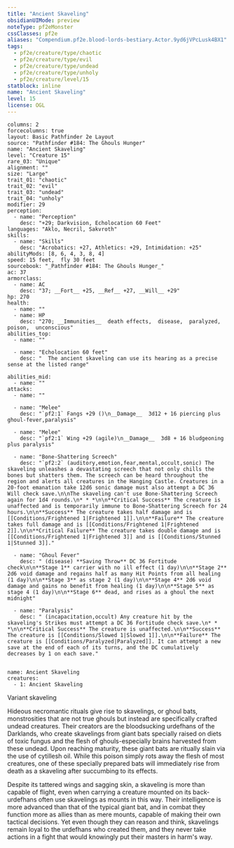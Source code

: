 ```yaml
---
title: "Ancient Skaveling"
obsidianUIMode: preview
noteType: pf2eMonster
cssClasses: pf2e
aliases: "Compendium.pf2e.blood-lords-bestiary.Actor.9yd6jVPcLusk4BX1" 
tags:
  - pf2e/creature/type/chaotic
  - pf2e/creature/type/evil
  - pf2e/creature/type/undead
  - pf2e/creature/type/unholy
  - pf2e/creature/level/15
statblock: inline
name: "Ancient Skaveling"
level: 15
license: OGL
---
```


```statblock
columns: 2
forcecolumns: true
layout: Basic Pathfinder 2e Layout
source: "Pathfinder #184: The Ghouls Hunger"
name: "Ancient Skaveling"
level: "Creature 15"
rare_03: "Unique"
alignment: ""
size: "Large"
trait_01: "chaotic"
trait_02: "evil"
trait_03: "undead"
trait_04: "unholy"
modifier: 29
perception:
  - name: "Perception"
    desc: "+29; Darkvision, Echolocation 60 Feet"
languages: "Aklo, Necril, Sakvroth"
skills:
  - name: "Skills"
    desc: "Acrobatics: +27, Athletics: +29, Intimidation: +25"
abilityMods: [8, 6, 4, 3, 8, 4]
speed: 15 feet,  fly 30 feet
sourcebook: "_Pathfinder #184: The Ghouls Hunger_"
ac: 37
armorclass:
  - name: AC
    desc: "37; __Fort__ +25, __Ref__ +27, __Will__ +29"
hp: 270
health:
  - name: ""
  - name: HP
    desc: "270; __Immunities__  death effects,  disease,  paralyzed,  poison,  unconscious"
abilities_top:
  - name: ""

  - name: "Echolocation 60 feet"
    desc: "  The ancient skaveling can use its hearing as a precise sense at the listed range"

abilities_mid:
  - name: ""
attacks:
  - name: ""

  - name: "Melee"
    desc: "`pf2:1` Fangs +29 ()\n__Damage__  3d12 + 16 piercing plus ghoul-fever,paralysis"

  - name: "Melee"
    desc: "`pf2:1` Wing +29 (agile)\n__Damage__  3d8 + 16 bludgeoning plus paralysis"

  - name: "Bone-Shattering Screech"
    desc: "`pf2:2` (auditory,emotion,fear,mental,occult,sonic) The skaveling unleashes a devastating screech that not only chills the bones but shatters them. The screech can be heard throughout the region and alerts all creatures in the Hanging Castle. Creatures in a 20-foot emanation take 12d6 sonic damage must also attempt a DC 36 Will check save.\n\nThe skaveling can't use Bone-Shattering Screech again for 1d4 rounds.\n* * *\n\n**Critical Success** The creature is unaffected and is temporarily immune to Bone-Shattering Screech for 24 hours.\n\n**Success** The creature takes half damage and is [[Conditions/Frightened 1|Frightened 1]].\n\n**Failure** The creature takes full damage and is [[Conditions/Frightened 1|Frightened 2]].\n\n**Critical Failure** The creature takes double damage and is [[Conditions/Frightened 1|Frightened 3]] and is [[Conditions/Stunned 1|Stunned 3]]."

  - name: "Ghoul Fever"
    desc: " (disease) **Saving Throw** DC 36 Fortitude check\n\n**Stage 1** carrier with no ill effect (1 day)\n\n**Stage 2** 2d6 void damage and regains half as many Hit Points from all healing (1 day)\n\n**Stage 3** as stage 2 (1 day)\n\n**Stage 4** 2d6 void damage and gains no benefit from healing (1 day)\n\n**Stage 5** as stage 4 (1 day)\n\n**Stage 6** dead, and rises as a ghoul the next midnight"

  - name: "Paralysis"
    desc: " (incapacitation,occult) Any creature hit by the skaveling's Strikes must attempt a DC 36 Fortitude check save.\n* * *\n\n**Critical Success** The creature is unaffected.\n\n**Success** The creature is [[Conditions/Slowed 1|Slowed 1]].\n\n**Failure** The creature is [[Conditions/Paralyzed|Paralyzed]]. It can attempt a new save at the end of each of its turns, and the DC cumulatively decreases by 1 on each save."
 
```

```encounter-table
name: Ancient Skaveling
creatures:
  - 1: Ancient Skaveling
```


Variant skaveling

Hideous necromantic rituals give rise to skavelings, or ghoul bats, monstrosities that are not true ghouls but instead are specifically crafted undead creatures. Their creators are the bloodsucking urdefhans of the Darklands, who create skavelings from giant bats specially raised on diets of toxic fungus and the flesh of ghouls-especially brains harvested from these undead. Upon reaching maturity, these giant bats are ritually slain via the use of cytillesh oil. While this poison simply rots away the flesh of most creatures, one of these specially prepared bats will immediately rise from death as a skaveling after succumbing to its effects.

Despite its tattered wings and sagging skin, a skaveling is more than capable of flight, even when carrying a creature mounted on its back-urdefhans often use skavelings as mounts in this way. Their intelligence is more advanced than that of the typical giant bat, and in combat they function more as allies than as mere mounts, capable of making their own tactical decisions. Yet even though they can reason and think, skavelings remain loyal to the urdefhans who created them, and they never take actions in a fight that would knowingly put their masters in harm's way.
